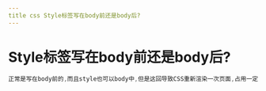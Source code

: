 ```yaml
---
title css Style标签写在body前还是body后?
---
```


# Style标签写在body前还是body后?

```css
正常是写在body前的,而且style也可以body中,但是这回导致CSS重新渲染一次页面,占用一定的时间
```
